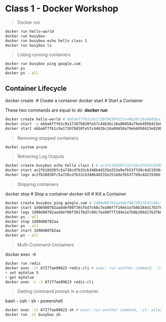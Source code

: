 # Class 1 - Docker Workshop

> Docker run

```bash
docker run hello-world
docker run busybox
docker run busybox echo hello class 1
docker run busybox ls
```

> Listing running containers

```bash
docker run busybox ping google.com
docker ps
docker ps --all
```

## Container Lifecycle

docker create <image name> # Create a container
docker start <container name> # Start a Container

These two commands are equal to do: **docker run <image name>**

```bash
docker create hello-world # ebba6f7f61c9a17207b830fe57c4463bc16a80458a79eb4958423e820b53df4c
docker start -a ebba6f7f61c9a17207b830fe57c4463bc16a80458a79eb4958423e820b53df4c
docker start ebba6f7f61c9a17207b830fe57c4463bc16a80458a79eb4958423e820b53df4c
```

> Removing stopped containers

```bash
docker system prune
```

> Retrieving Log Outputs

```bash
docker create busybox echo hello class 1 # ac2fb10d30fc5a726cd7b33cb348b4d335e253a9efb53f7d9c4d2193047541f5
docker start ac2fb10d30fc5a726cd7b33cb348b4d335e253a9efb53f7d9c4d2193047541f5
docker logs ac2fb10d30fc5a726cd7b33cb348b4d335e253a9efb53f7d9c4d2193047541f5 # hello class 1
```

> Stopping containers

docker stop <container name> # Stop a container
docker kill <container name> # Kill a Container

```bash
docker create busybox ping google.com # 1d90d80782aaddef08f391fbd7c68c7ea90f7f194e1e7b8b284d1763760b99ca
docker start 1d90d80782aaddef08f391fbd7c68c7ea90f7f194e1e7b8b284d1763760b99ca
docker logs 1d90d80782aaddef08f391fbd7c68c7ea90f7f194e1e7b8b284d1763760b99ca # 64 bytes from 127.0.0.1: seq=9 ttl=37 time=34.256 ms
docker ps --all
docker stop 1d90d80782aa
docker ps --all
docker start 1d90d80782aa
docker ps --all
```

> Multi-Command Containers

docker exec -it <container name> <command>

```bash
docker run redis
docker exec -it 67277ae09623 redis-cli # exec: run another command, -it: allow us to provide input to the container
> set myValue 5
> get myValue
docker exec -i -t 67277ae09623 redis-cli
```

> Getting command prompt in a container

bash - zsh - sh - powershell

```bash
docker exec -it 67277ae09623 sh # exec: run another command, -it: allow us to provide input to the container, alt + D or cmd + D to exit
docker run -it busybox sh
```